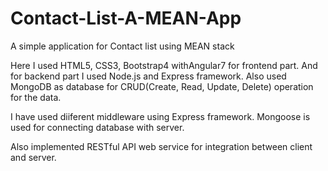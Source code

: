 # Contact-List-A-MEAN-App
A simple application for Contact list using MEAN stack

Here I used HTML5, CSS3, Bootstrap4 withAngular7 for frontend part. And for backend part I used Node.js and Express framework. Also used MongoDB as database for CRUD(Create, Read, Update, Delete) operation for the data.

I have used diiferent middleware using Express framework. Mongoose is used for connecting database with server.

Also implemented RESTful API web service for integration between client and server.
